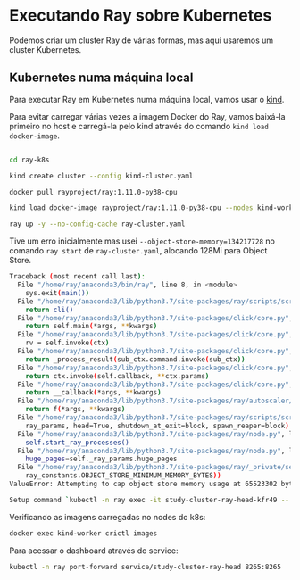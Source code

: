 # Executando Ray sobre Kubernetes

Podemos criar um cluster Ray de várias formas, mas aqui usaremos um cluster
Kubernetes.

## Kubernetes numa máquina local

Para executar Ray em Kubernetes numa máquina local, vamos usar o
[kind](https://kind.sigs.k8s.io/).

Para evitar carregar várias vezes a imagem Docker do Ray, vamos baixá-la
primeiro no host e carregá-la pelo kind através do comando `kind load docker-image`.

```bash

cd ray-k8s

kind create cluster --config kind-cluster.yaml

docker pull rayproject/ray:1.11.0-py38-cpu

kind load docker-image rayproject/ray:1.11.0-py38-cpu --nodes kind-worker

ray up -y --no-config-cache ray-cluster.yaml

```

Tive um erro inicialmente mas usei `--object-store-memory=134217728` no comando
`ray start` de `ray-cluster.yaml`, alocando 128Mi para Object Store.

```bash
Traceback (most recent call last):
  File "/home/ray/anaconda3/bin/ray", line 8, in <module>
    sys.exit(main())
  File "/home/ray/anaconda3/lib/python3.7/site-packages/ray/scripts/scripts.py", line 1958, in main
    return cli()
  File "/home/ray/anaconda3/lib/python3.7/site-packages/click/core.py", line 1128, in __call__
    return self.main(*args, **kwargs)
  File "/home/ray/anaconda3/lib/python3.7/site-packages/click/core.py", line 1053, in main
    rv = self.invoke(ctx)
  File "/home/ray/anaconda3/lib/python3.7/site-packages/click/core.py", line 1659, in invoke
    return _process_result(sub_ctx.command.invoke(sub_ctx))
  File "/home/ray/anaconda3/lib/python3.7/site-packages/click/core.py", line 1395, in invoke
    return ctx.invoke(self.callback, **ctx.params)
  File "/home/ray/anaconda3/lib/python3.7/site-packages/click/core.py", line 754, in invoke
    return __callback(*args, **kwargs)
  File "/home/ray/anaconda3/lib/python3.7/site-packages/ray/autoscaler/_private/cli_logger.py", line 808, in wrapper
    return f(*args, **kwargs)
  File "/home/ray/anaconda3/lib/python3.7/site-packages/ray/scripts/scripts.py", line 622, in start
    ray_params, head=True, shutdown_at_exit=block, spawn_reaper=block)
  File "/home/ray/anaconda3/lib/python3.7/site-packages/ray/node.py", line 274, in __init__
    self.start_ray_processes()
  File "/home/ray/anaconda3/lib/python3.7/site-packages/ray/node.py", line 1117, in start_ray_processes
    huge_pages=self._ray_params.huge_pages
  File "/home/ray/anaconda3/lib/python3.7/site-packages/ray/_private/services.py", line 1945, in determine_plasma_store_config
    ray_constants.OBJECT_STORE_MINIMUM_MEMORY_BYTES))
ValueError: Attempting to cap object store memory usage at 65523302 bytes, but the minimum allowed is 78643200 bytes.

Setup command `kubectl -n ray exec -it study-cluster-ray-head-kfr49 -- bash --login -c -i 'true && source ~/.bashrc && export OMP_NUM_THREADS=1 PYTHONWARNINGS=ignore && (export RAY_OVERRIDE_RESOURCES='"'"'{"CPU":1,"GPU":0,"memory":375809638}'"'"';ulimit -n 65536; ray start --head --port=6379 --autoscaling-config=~/ray_bootstrap_config.yaml --dashboard-host 0.0.0.0)'` failed with exit code 1. stderr:
```

Verificando as imagens carregadas no nodes do k8s:

```bash
docker exec kind-worker crictl images
```

Para acessar o dashboard através do service:

```bash
kubectl -n ray port-forward service/study-cluster-ray-head 8265:8265
```
